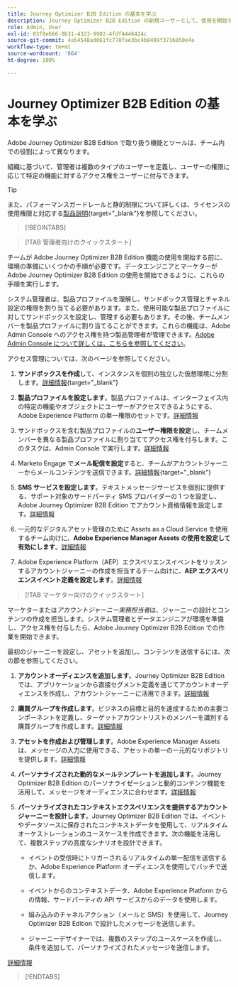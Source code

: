 ```yaml
---
title: Journey Optimizer B2B Edition の基本を学ぶ
description: Journey Optimizer B2B Edition の新規ユーザーとして、使用を開始する上での重要な領域について説明します。
role: Admin, User
exl-id: 83f8e666-0b31-4323-9902-4fdf4446424c
source-git-commit: 4a54548ad061fc778fae3bc4b8499f3716850e4a
workflow-type: tm+mt
source-wordcount: '664'
ht-degree: 100%

---
```


# Journey Optimizer B2B Edition の基本を学ぶ

Adobe Journey Optimizer B2B Edition で取り扱う機能とツールは、チーム内での役割によって異なります。

組織に基づいて、管理者は複数のタイプのユーザーを定義し、ユーザーの権限に応じて特定の機能に対するアクセス権をユーザーに付与できます。

>[!TIP]
>
>また、パフォーマンスガードレールと静的制限について詳しくは、ライセンスの使用権限と対応する[製品説明](https://helpx.adobe.com/jp/legal/product-descriptions/adobe-journey-optimizer-b2b.html){target="_blank"}を参照してください。

>[!BEGINTABS]

>[!TAB 管理者向けのクイックスタート]

チームが Adobe Journey Optimizer B2B Edition 機能の使用を開始する前に、環境の準備にいくつかの手順が必要です。データエンジニアとマーケターが Adobe Journey Optimizer B2B Edition の使用を開始できるように、これらの手順を実行します。

システム管理者は、製品プロファイルを理解し、サンドボックス管理とチャネル設定の権限を割り当てる必要があります。また、使用可能な製品プロファイルに対してサンドボックスを設定し、管理する必要もあります。その後、チームメンバーを製品プロファイルに割り当てることができます。これらの機能は、Adobe Admin Console へのアクセス権を持つ製品管理者が管理できます。[Adobe Admin Console について詳しくは、こちらを参照してください](https://helpx.adobe.com/jp/enterprise/using/admin-console.html)。

アクセス管理については、次のページを参照してください。

1. **サンドボックスを作成**&#x200B;して、インスタンスを個別の独立した仮想環境に分割します。[詳細情報](https://experienceleague.adobe.com/ja/docs/experience-platform/sandbox/home#understanding-sandboxes){target="_blank"}

1. **製品プロファイルを設定します**。製品プロファイルは、インターフェイス内の特定の機能やオブジェクトにユーザーがアクセスできるようにする、Adobe Experience Platform の単一権限のセットです。[詳細情報](../admin/user-management.md#create-the-marketo-engage-product-profile)

1. サンドボックスを含む製品プロファイルの&#x200B;**ユーザー権限を設定**&#x200B;し、チームメンバーを異なる製品プロファイルに割り当ててアクセス権を付与します。このタスクは、Admin Console で実行します。[詳細情報](../admin/user-management.md#create-a-user-group)

1. Marketo Engage で&#x200B;**メール配信を設定**&#x200B;すると、チームがアカウントジャーニーからメールコンテンツを送信できます。[詳細情報](https://experienceleague.adobe.com/ja/docs/marketo/using/getting-started/initial-setup/setup-steps#ensure-email-deliverability){target="_blank"}

1. **SMS サービスを設定します**。テキストメッセージサービスを個別に提供する、サポート対象のサードパーティ SMS プロバイダーの 1 つを設定し、Adobe Journey Optimizer B2B Edition でアカウント資格情報を設定します。[詳細情報](../admin/configure-channels-sms.md)

1. 一元的なデジタルアセット管理のために Assets as a Cloud Service を使用するチーム向けに、**Adobe Experience Manager Assets の使用を設定して有効にします**。[詳細情報](../admin/configure-aem-repositories.md)

1. Adobe Experience Platform（AEP）エクスペリエンスイベントをリッスンするアカウントジャーニーの作成を担当するチーム向けに、**AEP エクスペリエンスイベント定義を設定します**。[詳細情報](../admin/configure-aep-events.md)

>[!TAB マーケター向けのクイックスタート]

マーケターまたは&#x200B;_アカウントジャーニー実務担当者_&#x200B;は、ジャーニーの設計とコンテンツの作成を担当します。システム管理者とデータエンジニアが環境を準備し、アクセス権を付与したら、Adobe Journey Optimizer B2B Edition での作業を開始できます。

最初のジャーニーを設定し、アセットを追加し、コンテンツを送信するには、次の節を参照してください。

1. **アカウントオーディエンスを追加します**。Journey Optimizer B2B Edition では、アプリケーションから直接セグメント定義を通じてアカウントオーディエンスを作成し、アカウントジャーニーに活用できます。[詳細情報](../audiences/account-audience-overview.md)

1. **購買グループを作成します**。ビジネスの目標と目的を達成するための主要コンポーネントを定義し、ターゲットアカウントリストのメンバーを識別する購買グループを作成します。[詳細情報](../buying-groups/buying-groups-overview.md)

1. **アセットを作成および管理します**。Adobe Experience Manager Assets は、メッセージの入力に使用できる、アセットの単一の一元的なリポジトリを提供します。[詳細情報](../content/assets-overview.md)

1. **パーソナライズされた動的なメールテンプレートを追加します**。Journey Optimizer B2B Edition のパーソナライゼーションと動的コンテンツ機能を活用して、メッセージをオーディエンスに合わせます。[詳細情報](../content/email-templates.md)

1. **パーソナライズされたコンテキストエクスペリエンスを提供するアカウントジャーニーを設計します**。Journey Optimizer B2B Edition では、イベントやデータソースに保存されたコンテキストデータを使用して、リアルタイムオーケストレーションのユースケースを作成できます。次の機能を活用して、複数ステップの高度なシナリオを設計できます。

   * イベントの受信時にトリガーされるリアルタイムの単一配信を送信するか、Adobe Experience Platform オーディエンスを使用してバッチで送信します。

   * イベントからのコンテキストデータ、Adobe Experience Platform からの情報、サードパーティの API サービスからのデータを使用します。

   * 組み込みのチャネルアクション（メールと SMS）を使用して、Journey Optimizer B2B Edition で設計したメッセージを送信します。

   * ジャーニーデザイナーでは、複数のステップのユースケースを作成し、条件を追加して、パーソナライズされたメッセージを送信します。

[詳細情報](../journeys/journey-overview.md)

>[!ENDTABS]
